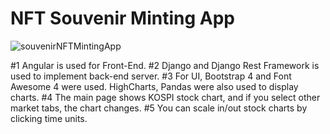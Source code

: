 # NFT Souvenir Minting App

![souvenirNFTMintingApp](https://user-images.githubusercontent.com/43053791/156301380-3727e6dd-324c-4059-bf33-bf3ee0c0d252.PNG)


#1 Angular is used for Front-End.
#2 Django and Django Rest Framework is used to implement back-end server.
#3 For UI, Bootstrap 4 and Font Awesome 4 were used. HighCharts, Pandas were also used to display charts.
#4 The main page shows KOSPI stock chart, and if you select other market tabs, the chart changes.
#5 You can scale in/out stock charts by clicking time units.
